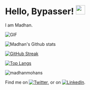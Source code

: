 # Hello, Bypasser! <img src="https://raw.githubusercontent.com/MartinHeinz/MartinHeinz/master/wave.gif" width="30px">

I am Madhan.

<img align="center" alt="GIF" src="https://64.media.tumblr.com/ca9e88da893983165efe900cfe141aba/tumblr_nnx3wcLEKt1qciqqno3_640.gifv" />

![Madhan's Github stats](https://github-readme-stats.vercel.app/api?username=madhanmohans&show_icons=true&theme=radical)

[![GitHub Streak](https://github-readme-streak-stats.herokuapp.com/?user=madhanmohans&theme=radical)](https://git.io/streak-stats)

[![Top Langs](https://github-readme-stats.vercel.app/api/top-langs/?username=madhanmohans&theme=radical)](https://github.com/anuraghazra/github-readme-stats)

<img src="https://komarev.com/ghpvc/?username=madhanmohans&color=red" alt="madhanmohans"/>

Find me on [![Twitter][1.2]][1], or on [![LinkedIn][2.2]][2].

[1.2]: http://i.imgur.com/wWzX9uB.png (twitter icon without padding)
[2.2]: https://raw.githubusercontent.com/MartinHeinz/MartinHeinz/master/linkedin-3-16.png (LinkedIn icon without padding)

[1]: https://twitter.com/medi0cremind
[2]: https://www.linkedin.com/in/madhan-mohan-s/
